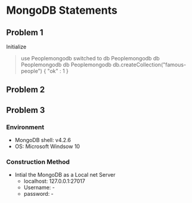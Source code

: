 # MongoDB Statements
## Problem 1

Initialize 
> use Peoplemongodb
switched to db Peoplemongodb
> db
Peoplemongodb
> db
Peoplemongodb
> db.createCollection("famous-people")
{ "ok" : 1 }



## Problem 2
## Problem 3
### Environment
- MongoDB shell: v4.2.6
- OS: Microsoft Windsow 10
### Construction Method
- Intial the MongoDB as a Local net Server
  - localhost: 127.0.0.1:27017
  - Username: - 
  - password: -
